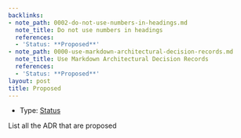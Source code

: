 ```yaml
---
backlinks:
- note_path: 0002-do-not-use-numbers-in-headings.md
  note_title: Do not use numbers in headings
  references:
  - 'Status: **Proposed**'
- note_path: 0000-use-markdown-architectural-decision-records.md
  note_title: Use Markdown Architectural Decision Records
  references:
  - 'Status: **Proposed**'
layout: post
title: Proposed
---
```

* Type: [Status](status.md)

List all the ADR that are proposed
